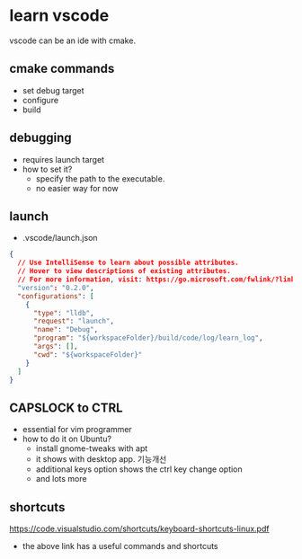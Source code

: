 # learn vscode

vscode can be an ide with cmake. 

## cmake commands

- set debug target
- configure
- build

## debugging

- requires launch target
- how to set it?
  - specify the path to the executable.
  - no easier way for now

## launch 

- .vscode/launch.json

```json
{
  // Use IntelliSense to learn about possible attributes.
  // Hover to view descriptions of existing attributes.
  // For more information, visit: https://go.microsoft.com/fwlink/?linkid=830387
  "version": "0.2.0",
  "configurations": [
    {
      "type": "lldb",
      "request": "launch",
      "name": "Debug",
      "program": "${workspaceFolder}/build/code/log/learn_log",
      "args": [],
      "cwd": "${workspaceFolder}"
    }
  ]
}
```

## CAPSLOCK to CTRL

- essential for vim programmer
- how to do it on Ubuntu?
  - install gnome-tweaks with apt
  - it shows with desktop app. 기능개선
  - additional keys option shows the ctrl key change option
  - and lots more


## shortcuts

https://code.visualstudio.com/shortcuts/keyboard-shortcuts-linux.pdf
- the above link has a useful commands and shortcuts









